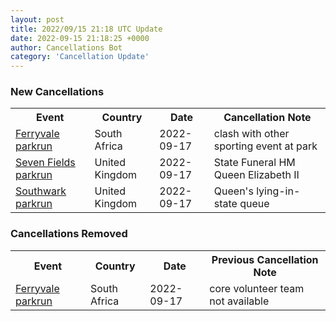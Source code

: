```yaml
---
layout: post
title: 2022/09/15 21:18 UTC Update
date: 2022-09-15 21:18:25 +0000
author: Cancellations Bot
category: 'Cancellation Update'
---
```


<h3>New Cancellations</h3>
<div class='hscrollable'>
<table style='width: 100%'>
    <tr>
        <th>Event</th>
        <th>Country</th>
        <th>Date</th>
        <th>Cancellation Note</th>
    </tr>
    <tr>
        <td><a href="https://www.parkrun.co.za/ferryvale">Ferryvale parkrun</a></td>
        <td>South Africa</td>
        <td>2022-09-17</td>
        <td>clash with other sporting event at park</td>
    </tr>
    <tr>
        <td><a href="https://www.parkrun.org.uk/sevenfields">Seven Fields parkrun</a></td>
        <td>United Kingdom</td>
        <td>2022-09-17</td>
        <td>State Funeral HM Queen Elizabeth II</td>
    </tr>
    <tr>
        <td><a href="https://www.parkrun.org.uk/southwark">Southwark parkrun</a></td>
        <td>United Kingdom</td>
        <td>2022-09-17</td>
        <td>Queen's lying-in-state queue</td>
    </tr>
</table>
</div>
<h3>Cancellations Removed</h3>
<div class='hscrollable'>
<table style='width: 100%'>
    <tr>
        <th>Event</th>
        <th>Country</th>
        <th>Date</th>
        <th>Previous Cancellation Note</th>
    </tr>
    <tr>
        <td><a href="https://www.parkrun.co.za/ferryvale">Ferryvale parkrun</a></td>
        <td>South Africa</td>
        <td>2022-09-17</td>
        <td>core volunteer team not available</td>
    </tr>
</table>
</div>
